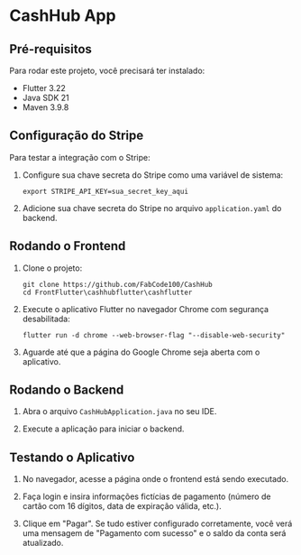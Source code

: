 # CashHub App

## Pré-requisitos

Para rodar este projeto, você precisará ter instalado:

- Flutter 3.22
- Java SDK 21
- Maven 3.9.8

## Configuração do Stripe

Para testar a integração com o Stripe:

1. Configure sua chave secreta do Stripe como uma variável de sistema:
   ```
   export STRIPE_API_KEY=sua_secret_key_aqui
   ```

2. Adicione sua chave secreta do Stripe no arquivo `application.yaml` do backend.

## Rodando o Frontend

1. Clone o projeto:
   ```
   git clone https://github.com/FabCode100/CashHub
   cd FrontFlutter\cashhubflutter\cashflutter
   ```

2. Execute o aplicativo Flutter no navegador Chrome com segurança desabilitada:
   ```
   flutter run -d chrome --web-browser-flag "--disable-web-security"
   ```

3. Aguarde até que a página do Google Chrome seja aberta com o aplicativo.

## Rodando o Backend

1. Abra o arquivo `CashHubApplication.java` no seu IDE.

2. Execute a aplicação para iniciar o backend.

## Testando o Aplicativo

1. No navegador, acesse a página onde o frontend está sendo executado.

2. Faça login e insira informações fictícias de pagamento (número de cartão com 16 dígitos, data de expiração válida, etc.).

3. Clique em "Pagar". Se tudo estiver configurado corretamente, você verá uma mensagem de "Pagamento com sucesso" e o saldo da conta será atualizado.

